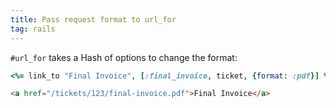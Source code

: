 ```yaml
---
title: Pass request format to url_for
tag: rails
---
```


`#url_for` takes a Hash of options to change the format:

```ruby
<%= link_to "Final Invoice", [:final_invoice, ticket, {format: :pdf}] %>
```
```html
<a href="/tickets/123/final-invoice.pdf">Final Invoice</a>
```
